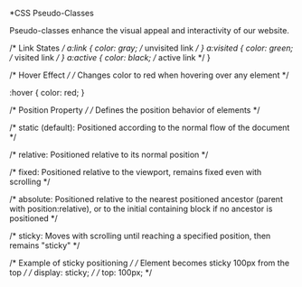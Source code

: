 

*CSS Pseudo-Classes

Pseudo-classes enhance the visual appeal and interactivity of our website.

/* Link States */
a:link {
  color: gray; /* unvisited link */
}
a:visited {
  color: green; /* visited link */
}
a:active {
  color: black; /* active link */
}

/* Hover Effect */
/* Changes color to red when hovering over any element */

:hover {
  color: red;
}

/* Position Property */
/* Defines the position behavior of elements */

/* static (default): Positioned according to the normal flow of the document */

/* relative: Positioned relative to its normal position */

/* fixed: Positioned relative to the viewport, remains fixed even with scrolling */

/* absolute: Positioned relative to the nearest positioned ancestor (parent with position:relative), or to the initial containing block if no ancestor is positioned */

/* sticky: Moves with scrolling until reaching a specified position, then remains "sticky" */

/* Example of sticky positioning */
/* Element becomes sticky 100px from the top */
/* display: sticky; */
/* top: 100px; */
